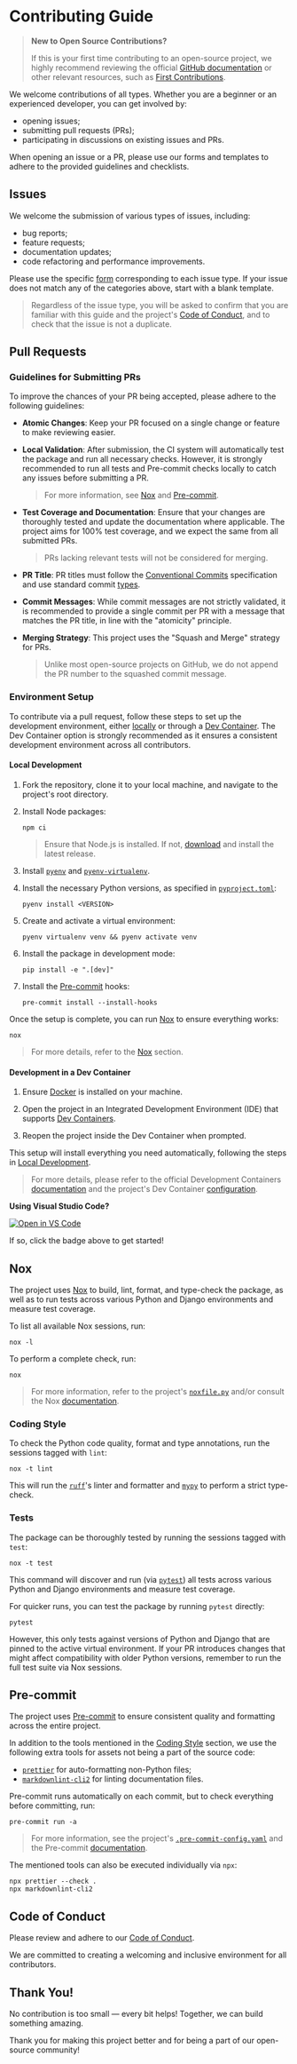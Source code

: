 # Contributing Guide

> **New to Open Source Contributions?**
>
> If this is your first time contributing to an open-source project, we highly recommend
> reviewing the official [GitHub documentation][github-documentation] or other relevant
> resources, such as [First Contributions][first-contributions].

We welcome contributions of all types. Whether you are a beginner or an experienced
developer, you can get involved by:

- opening issues;
- submitting pull requests (PRs);
- participating in discussions on existing issues and PRs.

When opening an issue or a PR, please use our forms and templates to adhere to the
provided guidelines and checklists.

## Issues

We welcome the submission of various types of issues, including:

- bug reports;
- feature requests;
- documentation updates;
- code refactoring and performance improvements.

Please use the specific [form][open-issue] corresponding to each issue type. If
your issue does not match any of the categories above, start with a blank template.

> Regardless of the issue type, you will be asked to confirm that you are familiar
> with this guide and the project's [Code of Conduct](#code-of-conduct), and to
> check that the issue is not a duplicate.

## Pull Requests

### Guidelines for Submitting PRs

To improve the chances of your PR being accepted, please adhere to the following
guidelines:

- **Atomic Changes**: Keep your PR focused on a single change or feature to make
  reviewing easier.

- **Local Validation**: After submission, the CI system will automatically test
  the package and run all necessary checks. However, it is strongly recommended
  to run all tests and Pre-commit checks locally to catch any issues before submitting
  a PR.

  > For more information, see [Nox](#nox) and [Pre-commit](#pre-commit).

- **Test Coverage and Documentation**: Ensure that your changes are thoroughly tested
  and update the documentation where applicable. The project aims for 100% test
  coverage, and we expect the same from all submitted PRs.

  > PRs lacking relevant tests will not be considered for merging.

- **PR Title**: PR titles must follow the [Conventional Commits][conventional-commits]
  specification and use standard commit [types][conventional-commit-types].

- **Commit Messages**: While commit messages are not strictly validated, it is recommended
  to provide a single commit per PR with a message that matches the PR title, in
  line with the "atomicity" principle.

- **Merging Strategy**: This project uses the "Squash and Merge" strategy for PRs.

  > Unlike most open-source projects on GitHub, we do not append the PR number to
  > the squashed commit message.

### Environment Setup

To contribute via a pull request, follow these steps to set up the development environment,
either [locally](#local-development) or through a [Dev Container](#development-in-a-dev-container).
The Dev Container option is strongly recommended as it ensures a consistent development
environment across all contributors.

#### Local Development

1. Fork the repository, clone it to your local machine, and navigate to the project's
   root directory.

2. Install Node packages:

   ```console
   npm ci
   ```

   > Ensure that Node.js is installed. If not, [download][node.js] and install the
   > latest release.

3. Install [`pyenv`][pyenv] and [`pyenv-virtualenv`][pyenv-virtualenv].

4. Install the necessary Python versions, as specified in [`pyproject.toml`][pyproject.toml]:

   ```console
   pyenv install <VERSION>
   ```

5. Create and activate a virtual environment:

   ```console
   pyenv virtualenv venv && pyenv activate venv
   ```

6. Install the package in development mode:

   ```console
   pip install -e ".[dev]"
   ```

7. Install the [Pre-commit][pre-commit] hooks:

   ```console
   pre-commit install --install-hooks
   ```

Once the setup is complete, you can run [Nox][nox] to ensure everything works:

```console
nox
```

> For more details, refer to the [Nox](#nox) section.

#### Development in a Dev Container

1. Ensure [Docker][docker] is installed on your machine.

2. Open the project in an Integrated Development Environment (IDE) that supports
   [Dev Containers][dev-containers].

3. Reopen the project inside the Dev Container when prompted.

This setup will install everything you need automatically, following the steps in
[Local Development](#local-development).

> For more details, please refer to the official Development Containers [documentation][dev-containers]
> and the project's Dev Container [configuration][devcontainer.json].

**Using Visual Studio Code?**

[![Open in VS Code](https://img.shields.io/badge/Dev_Container-open_in_VS_Code-007acc)][open-in-vs-code]

If so, click the badge above to get started!

## Nox

The project uses [Nox][nox] to build, lint, format, and type-check the package,
as well as to run tests across various Python and Django environments and measure
test coverage.

To list all available Nox sessions, run:

```console
nox -l
```

To perform a complete check, run:

```console
nox
```

> For more information, refer to the project's [`noxfile.py`][noxfile.py] and/or
> consult the Nox [documentation][nox].

### Coding Style

To check the Python code quality, format and type annotations, run the sessions
tagged with `lint`:

```console
nox -t lint
```

This will run the [`ruff`][ruff]'s linter and formatter and [`mypy`][mypy] to perform
a strict type-check.

### Tests

The package can be thoroughly tested by running the sessions tagged with `test`:

```console
nox -t test
```

This command will discover and run (via [`pytest`][pytest]) all tests across various
Python and Django environments and measure test coverage.

For quicker runs, you can test the package by running `pytest` directly:

```console
pytest
```

However, this only tests against versions of Python and Django that are pinned to
the active virtual environment. If your PR introduces changes that might affect
compatibility with older Python versions, remember to run the full test suite via
Nox sessions.

## Pre-commit

The project uses [Pre-commit][pre-commit] to ensure consistent quality and formatting
across the entire project.

In addition to the tools mentioned in the [Coding Style](#coding-style) section,
we use the following extra tools for assets not being a part of the source code:

- [`prettier`][prettier] for auto-formatting non-Python files;
- [`markdownlint-cli2`][markdownlint-cli2] for linting documentation files.

Pre-commit runs automatically on each commit, but to check everything before committing,
run:

```console
pre-commit run -a
```

> For more information, see the project's [`.pre-commit-config.yaml`][pre-commit-config]
> and the Pre-commit [documentation][pre-commit].

The mentioned tools can also be executed individually via `npx`:

```console
npx prettier --check .
npx markdownlint-cli2
```

## Code of Conduct

Please review and adhere to our [Code of Conduct][code-of-conduct].

We are committed to creating a welcoming and inclusive environment for all contributors.

## Thank You! <!-- markdownlint-disable-line -->

No contribution is too small &mdash; every bit helps! Together, we can build something
amazing.

Thank you for making this project better and for being a part of our open-source
community!

[code-of-conduct]: https://github.com/paduszyk/django-management-commands/blob/main/docs/CODE_OF_CONDUCT.md
[conventional-commits]: https://www.conventionalcommits.org/en/v1.0.0/
[conventional-commit-types]: https://github.com/commitizen/conventional-commit-types/blob/master/index.json
[dev-containers]: https://containers.dev
[devcontainer.json]: https://github.com/paduszyk/django-management-commands/blob/main/.devcontainer/devcontainer.json
[docker]: https://www.docker.com
[first-contributions]: https://github.com/firstcontributions/first-contributions
[github-documentation]: https://docs.github.com/en/get-started/quickstart/contributing-to-projects
[markdownlint-cli2]: https://github.com/DavidAnson/markdownlint-cli2
[mypy]: https://mypy.readthedocs.io/en/stable/
[node.js]: https://nodejs.org/
[nox]: https://github.com/wntrblm/nox
[noxfile.py]: https://github.com/paduszyk/django-management-commands/blob/main/noxfile.py
[open-in-vs-code]: https://vscode.dev/redirect?url=vscode://ms-vscode-remote.remote-containers/cloneInVolume?url=https://github.com/paduszyk/django-management-commands
[open-issue]: https://github.com/paduszyk/django-management-commands/issues/new/choose
[pre-commit]: https://pre-commit.com
[pre-commit-config]: https://github.com/paduszyk/django-management-commands/blob/main/.pre-commit-config.yaml
[prettier]: https://prettier.io
[pyenv-virtualenv]: https://github.com/pyenv/pyenv-virtualenv
[pyenv]: https://github.com/pyenv/pyenv
[pyproject.toml]: https://github.com/paduszyk/django-management-commands/blob/main/pyproject.toml
[pytest]: https://docs.pytest.org/
[ruff]: https://docs.astral.sh/ruff/
